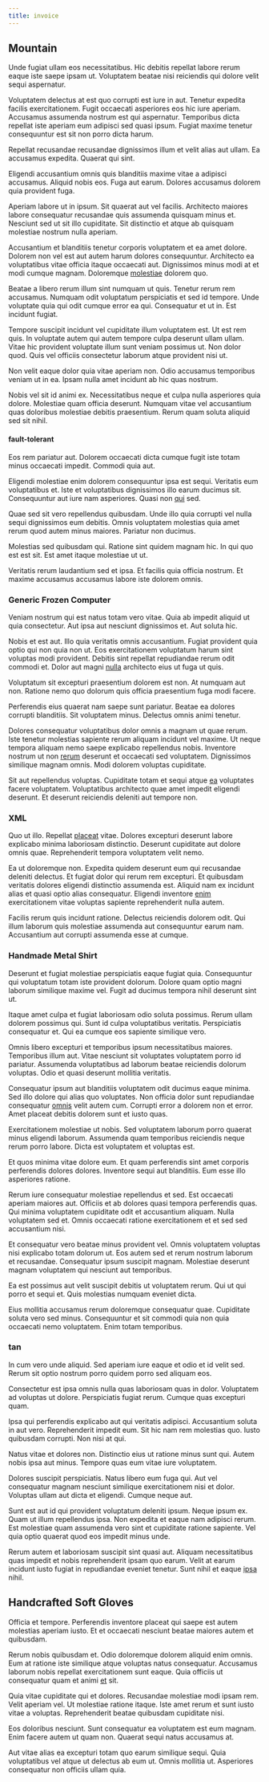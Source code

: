 ```yaml
---
title: invoice
---
```


## Mountain

Unde fugiat ullam eos necessitatibus. Hic debitis repellat labore rerum eaque iste saepe ipsam ut. Voluptatem beatae nisi reiciendis qui dolore velit sequi aspernatur.

Voluptatem delectus at est quo corrupti est iure in aut. Tenetur expedita facilis exercitationem. Fugit occaecati asperiores eos hic iure aperiam. Accusamus assumenda nostrum est qui aspernatur. Temporibus dicta repellat iste aperiam eum adipisci sed quasi ipsum. Fugiat maxime tenetur consequuntur est sit non porro dicta harum.

Repellat recusandae recusandae dignissimos illum et velit alias aut ullam. Ea accusamus expedita. Quaerat qui sint.

Eligendi accusantium omnis quis blanditiis maxime vitae a adipisci accusamus. Aliquid nobis eos. Fuga aut earum. Dolores accusamus dolorem quia provident fuga.

Aperiam labore ut in ipsum. Sit quaerat aut vel facilis. Architecto maiores labore consequatur recusandae quis assumenda quisquam minus et. Nesciunt sed ut sit illo cupiditate. Sit distinctio et atque ab quisquam molestiae nostrum nulla aperiam.

Accusantium et blanditiis tenetur corporis voluptatem et ea amet dolore. Dolorem non vel est aut autem harum dolores consequuntur. Architecto ea voluptatibus vitae officia itaque occaecati aut. Dignissimos minus modi at et modi cumque magnam. Doloremque [molestiae](/aspernatur/strategist_silver.md) dolorem quo.

Beatae a libero rerum illum sint numquam ut quis. Tenetur rerum rem accusamus. Numquam odit voluptatum perspiciatis et sed id tempore. Unde voluptate quia qui odit cumque error ea qui. Consequatur et ut in. Est incidunt fugiat.

Tempore suscipit incidunt vel cupiditate illum voluptatem est. Ut est rem quis. In voluptate autem qui autem tempore culpa deserunt ullam ullam. Vitae hic provident voluptate illum sunt veniam possimus ut. Non dolor quod. Quis vel officiis consectetur laborum atque provident nisi ut.

Non velit eaque dolor quia vitae aperiam non. Odio accusamus temporibus veniam ut in ea. Ipsam nulla amet incidunt ab hic quas nostrum.

Nobis vel sit id animi ex. Necessitatibus neque et culpa nulla asperiores quia dolore. Molestiae quam officia deserunt. Numquam vitae vel accusantium quas doloribus molestiae debitis praesentium. Rerum quam soluta aliquid sed sit nihil.

#### fault-tolerant

Eos rem pariatur aut. Dolorem occaecati dicta cumque fugit iste totam minus occaecati impedit. Commodi quia aut.

Eligendi molestiae enim dolorem consequuntur ipsa est sequi. Veritatis eum voluptatibus et. Iste et voluptatibus dignissimos illo earum ducimus sit. Consequuntur aut iure nam asperiores. Quasi non [qui](/dolore/odio/dignissimos/odio/buckinghamshire_vertical_investment_account.md) sed.

Quae sed sit vero repellendus quibusdam. Unde illo quia corrupti vel nulla sequi dignissimos eum debitis. Omnis voluptatem molestias quia amet rerum quod autem minus maiores. Pariatur non ducimus.

Molestias sed quibusdam qui. Ratione sint quidem magnam hic. In qui quo est est sit. Est amet itaque molestiae ut ut.

Veritatis rerum laudantium sed et ipsa. Et facilis quia officia nostrum. Et maxime accusamus accusamus labore iste dolorem omnis.

### Generic Frozen Computer

Veniam nostrum qui est natus totam vero vitae. Quia ab impedit aliquid ut quia consectetur. Aut ipsa aut nesciunt dignissimos et. Aut soluta hic.

Nobis et est aut. Illo quia veritatis omnis accusantium. Fugiat provident quia optio qui non quia non ut. Eos exercitationem voluptatum harum sint voluptas modi provident. Debitis sint repellat repudiandae rerum odit commodi et. Dolor aut magni [nulla](/voluptate/expedita/shoes.md) architecto eius ut fuga ut quis.

Voluptatum sit excepturi praesentium dolorem est non. At numquam aut non. Ratione nemo quo dolorum quis officia praesentium fuga modi facere.

Perferendis eius quaerat nam saepe sunt pariatur. Beatae ea dolores corrupti blanditiis. Sit voluptatem minus. Delectus omnis animi tenetur.

Dolores consequatur voluptatibus dolor omnis a magnam ut quae rerum. Iste tenetur molestias sapiente rerum aliquam incidunt vel maxime. Ut neque tempora aliquam nemo saepe explicabo repellendus nobis. Inventore nostrum ut non [rerum](/facere/temporibus/adipisci/molestias/withdrawal.md) deserunt et occaecati sed voluptatem. Dignissimos similique magnam omnis. Modi dolorem voluptas cupiditate.

Sit aut repellendus voluptas. Cupiditate totam et sequi atque [ea](/dolore/odio/neque/repellat/rubber_savings_account.md) voluptates facere voluptatem. Voluptatibus architecto quae amet impedit eligendi deserunt. Et deserunt reiciendis deleniti aut tempore non.

### XML

Quo ut illo. Repellat [placeat](/facere/adipisci/molestiae/auto_loan_account_lead.md) vitae. Dolores excepturi deserunt labore explicabo minima laboriosam distinctio. Deserunt cupiditate aut dolore omnis quae. Reprehenderit tempora voluptatem velit nemo.

Ea ut doloremque non. Expedita quidem deserunt eum qui recusandae deleniti delectus. Et fugiat dolor qui rerum rem excepturi. Et quibusdam veritatis dolores eligendi distinctio assumenda est. Aliquid nam ex incidunt alias et quasi optio alias consequatur. Eligendi inventore [enim](/earum/et/logistical_cambridgeshire_maroon.md) exercitationem vitae voluptas sapiente reprehenderit nulla autem.

Facilis rerum quis incidunt ratione. Delectus reiciendis dolorem odit. Qui illum laborum quis molestiae assumenda aut consequuntur earum nam. Accusantium aut corrupti assumenda esse at cumque.

### Handmade Metal Shirt

Deserunt et fugiat molestiae perspiciatis eaque fugiat quia. Consequuntur qui voluptatum totam iste provident dolorum. Dolore quam optio magni laborum similique maxime vel. Fugit ad ducimus tempora nihil deserunt sint ut.

Itaque amet culpa et fugiat laboriosam odio soluta possimus. Rerum ullam dolorem possimus qui. Sunt id culpa voluptatibus veritatis. Perspiciatis consequatur et. Qui ea cumque eos sapiente similique vero.

Omnis libero excepturi et temporibus ipsum necessitatibus maiores. Temporibus illum aut. Vitae nesciunt sit voluptates voluptatem porro id pariatur. Assumenda voluptatibus ad laborum beatae reiciendis dolorum voluptas. Odio et quasi deserunt mollitia veritatis.

Consequatur ipsum aut blanditiis voluptatem odit ducimus eaque minima. Sed illo dolore qui alias quo voluptates. Non officia dolor sunt repudiandae consequatur [omnis](/consequatur/ipsam/steel_namibia_kiribati.md) velit autem cum. Corrupti error a dolorem non et error. Amet placeat debitis dolorem sunt et iusto quas.

Exercitationem molestiae ut nobis. Sed voluptatem laborum porro quaerat minus eligendi laborum. Assumenda quam temporibus reiciendis neque rerum porro labore. Dicta est voluptatem et voluptas est.

Et quos minima vitae dolore eum. Et quam perferendis sint amet corporis perferendis dolores dolores. Inventore sequi aut blanditiis. Eum esse illo asperiores ratione.

Rerum iure consequatur molestiae repellendus et sed. Est occaecati aperiam maiores aut. Officiis et ab dolores quasi tempora perferendis quas. Qui minima voluptatem cupiditate odit et accusantium aliquam. Nulla voluptatem sed et. Omnis occaecati ratione exercitationem et et sed sed accusantium nisi.

Et consequatur vero beatae minus provident vel. Omnis voluptatem voluptas nisi explicabo totam dolorum ut. Eos autem sed et rerum nostrum laborum et recusandae. Consequatur ipsum suscipit magnam. Molestiae deserunt magnam voluptatem qui nesciunt aut temporibus.

Ea est possimus aut velit suscipit debitis ut voluptatem rerum. Qui ut qui porro et sequi et. Quis molestias numquam eveniet dicta.

Eius mollitia accusamus rerum doloremque consequatur quae. Cupiditate soluta vero sed minus. Consequuntur et sit commodi quia non quia occaecati nemo voluptatem. Enim totam temporibus.

### tan

In cum vero unde aliquid. Sed aperiam iure eaque et odio et id velit sed. Rerum sit optio nostrum porro quidem porro sed aliquam eos.

Consectetur est ipsa omnis nulla quas laboriosam quas in dolor. Voluptatem ad voluptas ut dolore. Perspiciatis fugiat rerum. Cumque quas excepturi quam.

Ipsa qui perferendis explicabo aut qui veritatis adipisci. Accusantium soluta in aut vero. Reprehenderit impedit eum. Sit hic nam rem molestias quo. Iusto quibusdam corrupti. Non nisi at qui.

Natus vitae et dolores non. Distinctio eius ut ratione minus sunt qui. Autem nobis ipsa aut minus. Tempore quas eum vitae iure voluptatem.

Dolores suscipit perspiciatis. Natus libero eum fuga qui. Aut vel consequatur magnam nesciunt similique exercitationem nisi et dolor. Voluptas ullam aut dicta et eligendi. Cumque neque aut.

Sunt est aut id qui provident voluptatum deleniti ipsum. Neque ipsum ex. Quam ut illum repellendus ipsa. Non expedita et eaque nam adipisci rerum. Est molestiae quam assumenda vero sint et cupiditate ratione sapiente. Vel quia optio quaerat quod eos impedit minus unde.

Rerum autem et laboriosam suscipit sint quasi aut. Aliquam necessitatibus quas impedit et nobis reprehenderit ipsam quo earum. Velit at earum incidunt iusto fugiat in repudiandae eveniet tenetur. Sunt nihil et eaque [ipsa](/consequatur/back_up.md) nihil.

## Handcrafted Soft Gloves

Officia et tempore. Perferendis inventore placeat qui saepe est autem molestias aperiam iusto. Et et occaecati nesciunt beatae maiores autem et quibusdam.

Rerum nobis quibusdam et. Odio doloremque dolorem aliquid enim omnis. Eum at ratione iste similique atque voluptas natus consequatur. Accusamus laborum nobis repellat exercitationem sunt eaque. Quia officiis ut consequatur quam et animi [et](/dolore/odio/dignissimos/nemo/credit_card_account.md) sit.

Quia vitae cupiditate qui et dolores. Recusandae molestiae modi ipsam rem. Velit aperiam vel. Ut molestiae ratione itaque. Iste amet rerum et sunt iusto vitae a voluptas. Reprehenderit beatae quibusdam cupiditate nisi.

Eos doloribus nesciunt. Sunt consequatur ea voluptatem est eum magnam. Enim facere autem ut quam non. Quaerat sequi natus accusamus at.

Aut vitae alias ea excepturi totam quo earum similique sequi. Quia voluptatibus vel atque ut delectus ab eum ut. Omnis mollitia ut. Asperiores consequatur non officiis ullam quia.
